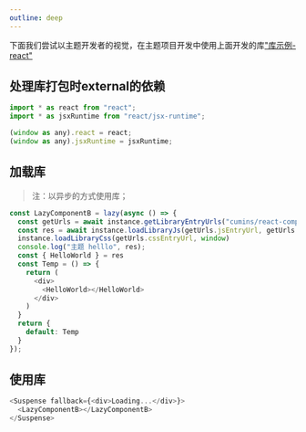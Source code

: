 ```yaml
---
outline: deep
---
```

下面我们尝试以主题开发者的视觉，在主题项目开发中使用上面开发的库["库示例-react"](./library-react)

## 处理库打包时external的依赖

```js
import * as react from "react";
import * as jsxRuntime from "react/jsx-runtime";

(window as any).react = react;
(window as any).jsxRuntime = jsxRuntime;


```

## 加载库

> 注：以异步的方式使用库；

```js
const LazyComponentB = lazy(async () => {
  const getUrls = await instance.getLibraryEntryUrls("cumins/react-component-002", resourceNameOfApp, 'umd')
  const res = await instance.loadLibraryJs(getUrls.jsEntryUrl, getUrls.metaJson, window)
  instance.loadLibraryCss(getUrls.cssEntryUrl, window)
  console.log("主题 helllo", res);
  const { HelloWorld } = res
  const Temp = () => {
    return (
      <div>
        <HelloWorld></HelloWorld>
      </div>
    )
  }
  return {
    default: Temp
  }
});
```

## 使用库

```js
<Suspense fallback={<div>Loading...</div>}>
  <LazyComponentB></LazyComponentB>
</Suspense>
```
